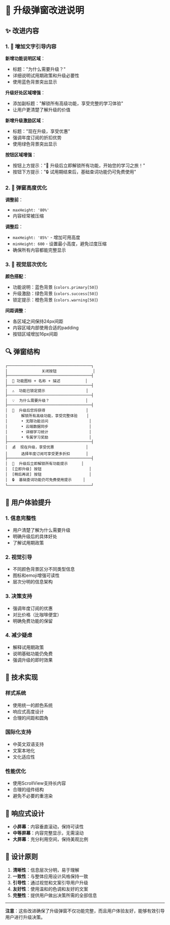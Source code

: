 # 🚀 升级弹窗改进说明

## ✨ 改进内容

### 1. 📝 增加文字引导内容

**新增功能说明区域**：
- 标题："为什么需要升级？"
- 详细说明试用期政策和升级必要性
- 使用蓝色背景突出显示

**升级好处区域增强**：
- 添加副标题："解锁所有高级功能，享受完整的学习体验"
- 让用户更清楚了解升级的价值

**新增升级激励区域**：
- 标题："现在升级，享受优惠"
- 强调年度订阅的折扣优势
- 使用绿色背景突出显示

**按钮区域增强**：
- 按钮上方提示："💎 升级后立即解锁所有功能，开始您的学习之旅！"
- 按钮下方提示："🔒 试用期结束后，基础查词功能仍可免费使用"

### 2. 📏 弹窗高度优化

**调整前**：
- `maxHeight: '80%'`
- 内容经常被压缩

**调整后**：
- `maxHeight: '85%'` - 增加可用高度
- `minHeight: 600` - 设置最小高度，避免过度压缩
- 确保所有内容都能完整显示

### 3. 🎨 视觉层次优化

**颜色搭配**：
- 功能说明：蓝色背景 (`colors.primary[50]`)
- 升级激励：绿色背景 (`colors.success[50]`)
- 锁定提示：橙色背景 (`colors.warning[50]`)

**间距调整**：
- 各区域之间保持24px间距
- 内容区域内部使用合适的padding
- 按钮区域增加16px间距

## 🔍 弹窗结构

```
┌─────────────────────────────────────┐
│               关闭按钮                │
├─────────────────────────────────────┤
│  🎯 功能图标 + 名称 + 描述           │
├─────────────────────────────────────┤
│  ⚠️  功能已锁定提示                  │
├─────────────────────────────────────┤
│  💡  为什么需要升级？                │
├─────────────────────────────────────┤
│  🎁  升级后您将获得                  │
│      解锁所有高级功能，享受完整体验    │
│      • 无限功能访问                  │
│      • 云端数据同步                  │
│      • 详细学习统计                  │
│      • 专属学习奖励                  │
├─────────────────────────────────────┤
│  💰  现在升级，享受优惠              │
│      选择年度订阅可享受更多折扣       │
├─────────────────────────────────────┤
│  💎  升级后立即解锁所有功能提示      │
│  [立即升级] 按钮                     │
│  [稍后再说] 按钮                     │
│  🔒  基础查词功能仍可免费使用提示     │
└─────────────────────────────────────┘
```

## 🎯 用户体验提升

### 1. **信息完整性**
- 用户清楚了解为什么需要升级
- 明确升级后的具体好处
- 了解试用期政策

### 2. **视觉引导**
- 不同颜色背景区分不同类型信息
- 图标和emoji增强可读性
- 层次分明的信息架构

### 3. **决策支持**
- 强调年度订阅的优惠
- 对比价格（比咖啡便宜）
- 明确免费功能的保留

### 4. **减少疑虑**
- 解释试用期政策
- 说明基础功能仍免费
- 强调升级的即时效果

## 🔧 技术实现

### 样式系统
- 使用统一的颜色系统
- 响应式高度设计
- 合理的间距和圆角

### 国际化支持
- 中英文双语支持
- 文案本地化
- 文化适应性

### 性能优化
- 使用ScrollView支持长内容
- 合理的组件结构
- 避免不必要的重渲染

## 📱 响应式设计

- **小屏幕**：内容垂直滚动，保持可读性
- **中等屏幕**：内容完整显示，无需滚动
- **大屏幕**：充分利用空间，保持美观比例

## 🎨 设计原则

1. **清晰性**：信息层次分明，易于理解
2. **一致性**：与整体应用设计风格保持一致
3. **引导性**：通过视觉和文案引导用户升级
4. **友好性**：使用温和的色调和友好的文案
5. **完整性**：提供用户做出决策所需的全部信息

---

**注意**：这些改进确保了升级弹窗不仅功能完整，而且用户体验友好，能够有效引导用户进行升级决策。
